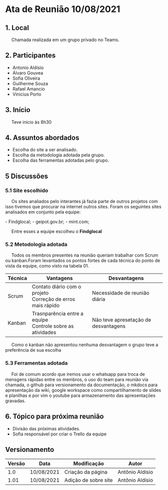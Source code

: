 # Ata de Reunião 10/08/2021

## 1. Local
<p style="text-indent: 20px; align = "justify">
Chamada realizada em um grupo privado no Teams.
</p>


## 2. Participantes
- Antonio Aldísio
- Álvaro  Gouvea 
- Sofia  Oliveira
- Guilherme  Souza
- Rafael  Amancio
- Vinicius Porto


## 3. Início
<p style="text-indent: 20px; align = "justify">
Teve inicio às 8h30
</p>

## 4. Assuntos abordados

- Escolha do site a ser analisado.
- Escolha da metodologia adotada pela grupo.
- Escolha das ferramentas adotadas pelo grupo.

## 5 Discussões

### 5.1 Site escolhido
<p style="text-indent: 20px; align = "justify">
Os sites analiados pelo interantes já fazia parte de outros projetos com isso tivemos que procurar na internet outros sites. Foram os seguintes sites analisados em conjunto pela equipe:
</p>
- Findglocal;
- geipot.gov.br;
- mint.com;
<p style="text-indent: 20px; align = "justify">
Entre esses a equipe escolheu o <strong>Findglocal</strong>
</p>

### 5.2 Metodologia adotada

<p style="text-indent: 20px; align = "justify">
Todos os membros presentes na reunião queriam trabalhar com Scrum ou kanban.Foram levantados os pontos fortes de cada técnica do ponto de vista da equipe, como visto na tabela 01.
</p>

| Técnica | Vantagens | Desvantagens |
|--|--|--|
| Scrum | Contato diário com o projeto <br> Correção de erros mais rápido | Necessidade de reunião diária| 
| Kanban | Trasnparência entre a equipe <br> Controle sobre as atividades | Não teve apresetação de desvantagens |

<p style="text-indent: 20px; align = "justify">
Como o kanban não apresentou nenhuma desvantagem o grupo teve a preferência de sua escolha
</p>


### 5.3 Ferramentas adotada
<p style="text-indent: 20px; align = "justify"> Foi de comum acordo que iremos usar o whatsapp para troca de mensgens rápidas entre os membros, o uso do team para reunião via chamada, o github para versionamento da documentação, o mkdocs para apresentação da wiki, google workspace como compartilhamento de slides e planilhas e por vim o youtube para armazenamento das apresentaçōes gravadas. </p>





## 6. Tópico para próxima reunião
- Divisão das próximas atividades.
- Sofia responsável por criar o Trello da equipe


## Versionamento
<center>

| Versão | Data | Modificação | Autor |
|--|--|--|--|
| 1.0  | 10/08/2021 | Criação da página| Antônio Aldísio |
| 1.01  | 10/08/2021 | Adição de sobre site | Antônio Aldísio |

</center>